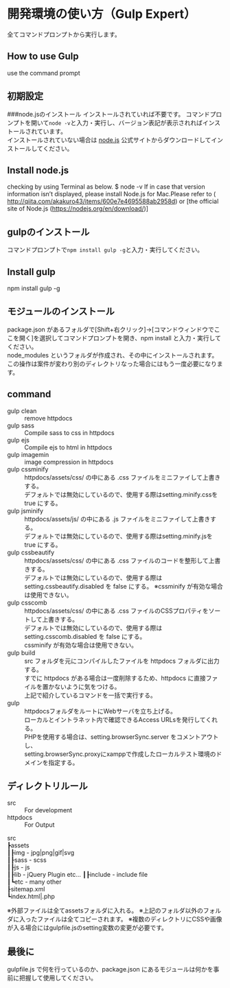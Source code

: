 # 開発環境の使い方（Gulp Expert）
全てコマンドプロンプトから実行します。  

## How to use Gulp
use the command prompt


## 初期設定
###node.jsのインストール
インストールされていれば不要です。
コマンドプロンプトを開いて`node -v`と入力・実行し、バージョン表記が表示されればインストールされています。  
インストールされていない場合は <a href="https://nodejs.org/" target="_blank">node.js</a> 公式サイトからダウンロードしてインストールしてください。

## Install node.js
checking by using Terminal as below.
$ node -v
If in case that version information isn’t displayed, please install Node.js for Mac.Please refer to ( http://qiita.com/akakuro43/items/600e7e4695588ab2958d) or [the official site of Node.js (https://nodejs.org/en/download/)]


## gulpのインストール
コマンドプロンプトで`npm install gulp -g`と入力・実行してください。

## Install gulp
npm install gulp -g


## モジュールのインストール
package.json があるフォルダで[Shift+右クリック]→[コマンドウィンドウでここを開く]を選択してコマンドプロンプトを開き、npm install と入力・実行してください。  
node_modules というフォルダが作成され、その中にインストールされます。
この操作は案件が変わり別のディレクトリなった場合にはもう一度必要になります。

## command
<dl>
<dt>gulp clean</dt>
<dd>remove httpdocs</dd>

<dt>gulp sass</dt>
<dd>Compile sass to css in httpdocs</dd>

<dt>gulp ejs</dt>
<dd>Compile ejs to html in httpdocs</dd>

<dt>gulp imagemin</dt>
<dd>image compression in httpdocs</dd>

<dt>gulp cssminify</dt>
<dd>httpdocs/assets/css/ の中にある .css ファイルをミニファイして上書きする。<br>
      デフォルトでは無効にしているので、使用する際はsetting.minify.cssを true にする。</dd>

<dt>gulp jsminify</dt>
<dd>httpdocs/assets/js/ の中にある .js ファイルをミニファイして上書きする。<br>
      デフォルトでは無効にしているので、使用する際はsetting.minify.jsを true にする。</dd>

<dt>gulp cssbeautify</dt>
<dd>httpdocs/assets/css/ の中にある .css ファイルのコードを整形して上書きする。<br>
      デフォルトでは無効にしているので、使用する際は setting.cssbeautify.disabled を false にする。
      ※cssminify が有効な場合は使用できない。</dd>

<dt>gulp csscomb</dt>
<dd>httpdocs/assets/css/ の中にある .css ファイルのCSSプロパティをソートして上書きする。<br>
      デフォルトでは無効にしているので、使用する際は setting.csscomb.disabled を false にする。<br>
      cssminify が有効な場合は使用できない。</dd>

<dt>gulp build</dt>
<dd>src フォルダを元にコンパイルしたファイルを httpdocs フォルダに出力する。<br>
      すでに httpdocs がある場合は一度削除するため、httpdocs に直接ファイルを置かないように気をつける。<br>
      上記で紹介しているコマンドを一括で実行する。</dd>

<dt>gulp</dt>
<dd>httpdocsフォルダをルートにWebサーバを立ち上げる。<br>
      ローカルとイントラネット内で確認できるAccess URLsを発行してくれる。<br>
      PHPを使用する場合は、setting.browserSync.server をコメントアウトし、<br>
      setting.browserSync.proxyにxamppで作成したローカルテスト環境のドメインを指定する。</dd>
</dl>

## ディレクトリルール
<dl>
<dt>src</dt>
<dd>For development</dd>
<dt>httpdocs</dt>
<dd>For Output</dd>
</dl>

src  
┣assets  
┃┠img     - jpg|png|gif|svg  
┃┠sass    - scss  
┃┠js      - js  
┃┠lib     - jQuery Plugin etc... 
┃┠include - include file   
┃┗etc     - many other  
┠sitemap.xml  
┗index.html|.php

※外部ファイルは全てassetsフォルダに入れる。
※上記のフォルダ以外のフォルダに入ったファイルは全てコピーされます。
※複数のディレクトリにCSSや画像が入る場合にはgulpfile.jsのsetting変数の変更が必要です。

## 最後に
gulpfile.js で何を行っているのか、package.json にあるモジュールは何かを事前に把握して使用してください。  
